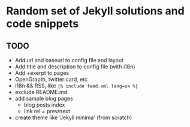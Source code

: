 # Random set of Jekyll solutions and code snippets

## TODO

 - Add url and baseurl to config file and layout
 - Add title and description to config file (with i18n)
 - Add +exerpt to pages
 - OpenGrapth, twitter:card, etc
 - i18n && RSS, like `{% include feed.xml lang=uk %}`
 - exclude README.md
 - add sample blog pages
     - blog posts index
     - link rel = prev/next
 - create theme like 'Jekyll minima' (from scratch)
